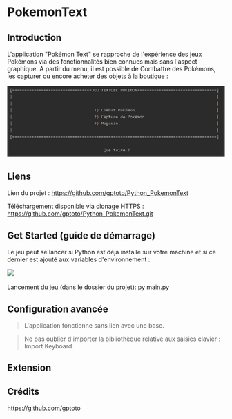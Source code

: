 # PokemonText

## Introduction
	
L'application "Pokémon Text" se rapproche de l'expérience des jeux Pokémons via des fonctionnalités bien connues mais sans l'aspect graphique. 
A partir du menu, il est possible de Combattre des Pokémons, les capturer ou encore acheter des objets à la boutique :

<img src="MainScreen.PNG"/>

## Liens

Lien du projet : https://github.com/gptoto/Python_PokemonText

Téléchargement disponible via clonage HTTPS : https://github.com/gptoto/Python_PokemonText.git

## Get Started (guide de démarrage)

Le jeu peut se lancer si Python est déjà installé sur votre machine et si ce dernier est ajouté aux variables d'environnement :

<img src="https://pythonfaqfr.readthedocs.io/en/latest/_images/advanced_features.png"/>

Lancement du jeu (dans le dossier du projet): 
	py main.py

## Configuration avancée

> L'application fonctionne sans lien avec une base.

> Ne pas oublier d'importer la bibliothèque relative aux saisies clavier : 
	Import Keyboard

## Extension


## Crédits

https://github.com/gptoto
